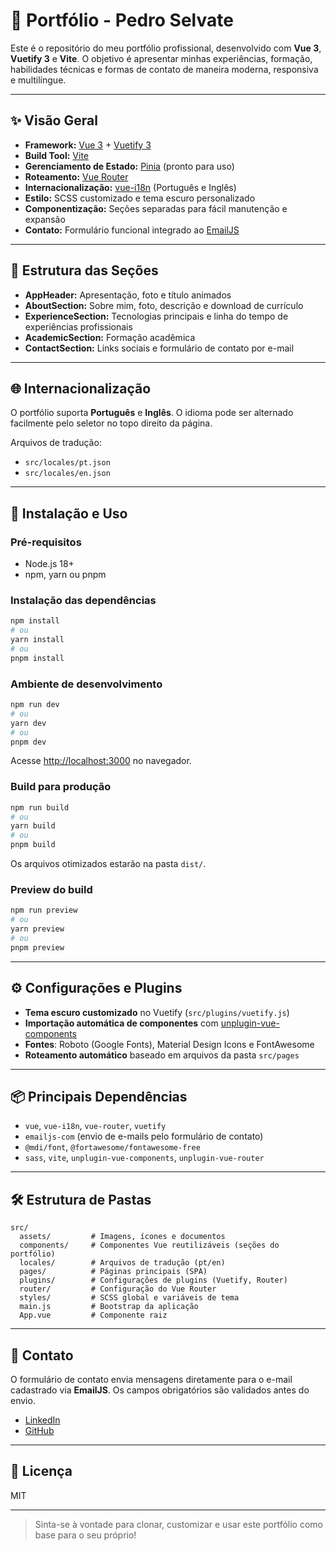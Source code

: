 # 🚀 Portfólio - Pedro Selvate

Este é o repositório do meu portfólio profissional, desenvolvido com **Vue 3**, **Vuetify 3** e **Vite**. O objetivo é apresentar minhas experiências, formação, habilidades técnicas e formas de contato de maneira moderna, responsiva e multilíngue.

---

## ✨ Visão Geral

- **Framework:** [Vue 3](https://vuejs.org/) + [Vuetify 3](https://vuetifyjs.com/)
- **Build Tool:** [Vite](https://vitejs.dev/)
- **Gerenciamento de Estado:** [Pinia](https://pinia.vuejs.org/) (pronto para uso)
- **Roteamento:** [Vue Router](https://router.vuejs.org/)
- **Internacionalização:** [vue-i18n](https://kazupon.github.io/vue-i18n/) (Português e Inglês)
- **Estilo:** SCSS customizado e tema escuro personalizado
- **Componentização:** Seções separadas para fácil manutenção e expansão
- **Contato:** Formulário funcional integrado ao [EmailJS](https://www.emailjs.com/)

---

## 📁 Estrutura das Seções

- **AppHeader:** Apresentação, foto e título animados
- **AboutSection:** Sobre mim, foto, descrição e download de currículo
- **ExperienceSection:** Tecnologias principais e linha do tempo de experiências profissionais
- **AcademicSection:** Formação acadêmica
- **ContactSection:** Links sociais e formulário de contato por e-mail

---

## 🌐 Internacionalização

O portfólio suporta **Português** e **Inglês**. O idioma pode ser alternado facilmente pelo seletor no topo direito da página.

Arquivos de tradução:
- `src/locales/pt.json`
- `src/locales/en.json`

---

## 🚀 Instalação e Uso

### Pré-requisitos

- Node.js 18+
- npm, yarn ou pnpm

### Instalação das dependências

```bash
npm install
# ou
yarn install
# ou
pnpm install
```

### Ambiente de desenvolvimento

```bash
npm run dev
# ou
yarn dev
# ou
pnpm dev
```

Acesse [http://localhost:3000](http://localhost:3000) no navegador.

### Build para produção

```bash
npm run build
# ou
yarn build
# ou
pnpm build
```

Os arquivos otimizados estarão na pasta `dist/`.

### Preview do build

```bash
npm run preview
# ou
yarn preview
# ou
pnpm preview
```

---

## ⚙️ Configurações e Plugins

- **Tema escuro customizado** no Vuetify (`src/plugins/vuetify.js`)
- **Importação automática de componentes** com [unplugin-vue-components](https://github.com/antfu/unplugin-vue-components)
- **Fontes**: Roboto (Google Fonts), Material Design Icons e FontAwesome
- **Roteamento automático** baseado em arquivos da pasta `src/pages`

---

## 📦 Principais Dependências

- `vue`, `vue-i18n`, `vue-router`, `vuetify`
- `emailjs-com` (envio de e-mails pelo formulário de contato)
- `@mdi/font`, `@fortawesome/fontawesome-free`
- `sass`, `vite`, `unplugin-vue-components`, `unplugin-vue-router`

---

## 🛠️ Estrutura de Pastas

```
src/
  assets/         # Imagens, ícones e documentos
  components/     # Componentes Vue reutilizáveis (seções do portfólio)
  locales/        # Arquivos de tradução (pt/en)
  pages/          # Páginas principais (SPA)
  plugins/        # Configurações de plugins (Vuetify, Router)
  router/         # Configuração do Vue Router
  styles/         # SCSS global e variáveis de tema
  main.js         # Bootstrap da aplicação
  App.vue         # Componente raiz
```

---

## 📧 Contato

O formulário de contato envia mensagens diretamente para o e-mail cadastrado via **EmailJS**. Os campos obrigatórios são validados antes do envio.

- [LinkedIn](https://www.linkedin.com/in/pedro-selvate/)
- [GitHub](https://github.com/Pedro-Dev-SI)

---

## 📄 Licença

MIT

---

> Sinta-se à vontade para clonar, customizar e usar este portfólio como base para o seu próprio!
